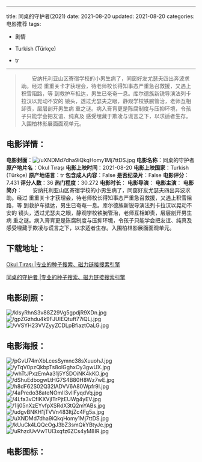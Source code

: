 
---
title: 同桌的守护者(2021)
date: 2021-08-20
updated: 2021-08-20
categories: 电影推荐
tags:
- 剧情

- Turkish (Türkçe)
- tr
---


> 　　安纳托利亚山区寄宿学校的小男生病了，同窗好友尤瑟夫四出奔波求助。经过 重重关卡才获理会，待老师校长得知事态严重急召救援，又遇上积雪阻路，等 到救护车抵达，男生已奄奄一息。库尔德族新锐导演法列卡拉汉以晃动不安的 镜头，透过尤瑟夫之眼，静观学校铁腕管治，老师互相卸责，层层剖开男生病 重之谜。病入膏肓更是陈腐制度与压抑环境，令孩子只能学会把友谊、纯真及 感受埋藏于欺凌与谎言之下，以求适者生存。入围柏林影展面面观单元。

## **电影详情**：

**电影封面**：<img src="https://image.tmdb.org/t/p/w200/uXNDMd7dha9iQkqHomy1Mj7ttDS.jpg" alt="/uXNDMd7dha9iQkqHomy1Mj7ttDS.jpg" title="/uXNDMd7dha9iQkqHomy1Mj7ttDS.jpg">
**电影名称**：同桌的守护者
**原产地片名**：Okul Tıraşı
**电影上映时间**：2021-08-20
**电影上映国家**：Turkish (Türkçe)
**原产地语言**：tr
**包含成人内容**：False
**是否纪录片**：False
**电影评分**：7.431
**评分人数**：36
**热门程度**：30.272
**电影时长**：
**电影导演**：
**电影主演**：
**电影简介**：　　安纳托利亚山区寄宿学校的小男生病了，同窗好友尤瑟夫四出奔波求助。经过 重重关卡才获理会，待老师校长得知事态严重急召救援，又遇上积雪阻路，等 到救护车抵达，男生已奄奄一息。库尔德族新锐导演法列卡拉汉以晃动不安的 镜头，透过尤瑟夫之眼，静观学校铁腕管治，老师互相卸责，层层剖开男生病 重之谜。病入膏肓更是陈腐制度与压抑环境，令孩子只能学会把友谊、纯真及 感受埋藏于欺凌与谎言之下，以求适者生存。入围柏林影展面面观单元。

## **下载地址**：
[Okul Tıraşı |专业的种子搜索、磁力链接搜索引擎](https://movie.amd794.com:2083/?search=Okul%20T%C4%B1ra%C5%9F%C4%B1&ordering=&mode=match_phrase&page_size=10&page=1)

[同桌的守护者 |专业的种子搜索、磁力链接搜索引擎](https://movie.amd794.com:2083/?search=%E5%90%8C%E6%A1%8C%E7%9A%84%E5%AE%88%E6%8A%A4%E8%80%85&ordering=&mode=match_phrase&page_size=10&page=1)
 

## **电影剧照**：
<img src="https://image.tmdb.org/t/p/original/kIsyRhnS3v88Z29Vg5gpdjR9XDn.jpg" alt="/kIsyRhnS3v88Z29Vg5gpdjR9XDn.jpg" title="/kIsyRhnS3v88Z29Vg5gpdjR9XDn.jpg"><img src="https://image.tmdb.org/t/p/original/gpZGzhdu4k9FJUIEQtuft77iQLj.jpg" alt="/gpZGzhdu4k9FJUIEQtuft77iQLj.jpg" title="/gpZGzhdu4k9FJUIEQtuft77iQLj.jpg"><img src="https://image.tmdb.org/t/p/original/vVSYH23VVZyyZCDLpBfiaztOaLG.jpg" alt="/vVSYH23VVZyyZCDLpBfiaztOaLG.jpg" title="/vVSYH23VVZyyZCDLpBfiaztOaLG.jpg">

## **电影海报**：
<img src="https://image.tmdb.org/t/p/original/pGvU74mXbLcesSymnc38sXuuohJ.jpg" alt="/pGvU74mXbLcesSymnc38sXuuohJ.jpg" title="/pGvU74mXbLcesSymnc38sXuuohJ.jpg"><img src="https://image.tmdb.org/t/p/original/yTqV0pzQkbpTs8olGghxOy3gwUX.jpg" alt="/yTqV0pzQkbpTs8olGghxOy3gwUX.jpg" title="/yTqV0pzQkbpTs8olGghxOy3gwUX.jpg"><img src="https://image.tmdb.org/t/p/original/whTtJPxzEmAa31j5YSDOiNK4kKO.jpg" alt="/whTtJPxzEmAa31j5YSDOiNK4kKO.jpg" title="/whTtJPxzEmAa31j5YSDOiNK4kKO.jpg"><img src="https://image.tmdb.org/t/p/original/dShuEdbogwLtHG7S4B80H8Wz7wE.jpg" alt="/dShuEdbogwLtHG7S4B80H8Wz7wE.jpg" title="/dShuEdbogwLtHG7S4B80H8Wz7wE.jpg"><img src="https://image.tmdb.org/t/p/original/h8dF62S02Q32lADVV6A80Wpfr9l.jpg" alt="/h8dF62S02Q32lADVV6A80Wpfr9l.jpg" title="/h8dF62S02Q32lADVV6A80Wpfr9l.jpg"><img src="https://image.tmdb.org/t/p/original/4aPredo38ateNOmII3vlIFyqdVq.jpg" alt="/4aPredo38ateNOmII3vlIFyqdVq.jpg" title="/4aPredo38ateNOmII3vlIFyqdVq.jpg"><img src="https://image.tmdb.org/t/p/original/4Lfa3vCfIKXVjITrPjtEUWg4yEV.jpg" alt="/4Lfa3vCfIKXVjITrPjtEUWg4yEV.jpg" title="/4Lfa3vCfIKXVjITrPjtEUWg4yEV.jpg"><img src="https://image.tmdb.org/t/p/original/1Ij05nXzEYvfpXSRdX3tQ2mYABs.jpg" alt="/1Ij05nXzEYvfpXSRdX3tQ2mYABs.jpg" title="/1Ij05nXzEYvfpXSRdX3tQ2mYABs.jpg"><img src="https://image.tmdb.org/t/p/original/udgvBNKH1jTVVn483ltjZc4Fg5a.jpg" alt="/udgvBNKH1jTVVn483ltjZc4Fg5a.jpg" title="/udgvBNKH1jTVVn483ltjZc4Fg5a.jpg"><img src="https://image.tmdb.org/t/p/original/uXNDMd7dha9iQkqHomy1Mj7ttDS.jpg" alt="/uXNDMd7dha9iQkqHomy1Mj7ttDS.jpg" title="/uXNDMd7dha9iQkqHomy1Mj7ttDS.jpg"><img src="https://image.tmdb.org/t/p/original/kUuCk4LQQcOgJ3bZ3smQkYBtyJe.jpg" alt="/kUuCk4LQQcOgJ3bZ3smQkYBtyJe.jpg" title="/kUuCk4LQQcOgJ3bZ3smQkYBtyJe.jpg"><img src="https://image.tmdb.org/t/p/original/uRhzdUvVwTUI3xqfz6ZCs4yM8IR.jpg" alt="/uRhzdUvVwTUI3xqfz6ZCs4yM8IR.jpg" title="/uRhzdUvVwTUI3xqfz6ZCs4yM8IR.jpg">

## **电影图标**：


